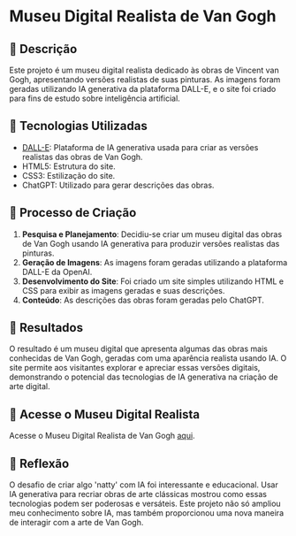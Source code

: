 # Museu Digital Realista de Van Gogh

## 📒 Descrição
Este projeto é um museu digital realista dedicado às obras de Vincent van Gogh, apresentando versões realistas de suas pinturas. As imagens foram geradas utilizando IA generativa da plataforma DALL-E, e o site foi criado para fins de estudo sobre inteligência artificial.

## 🤖 Tecnologias Utilizadas
- [DALL-E](https://www.openai.com/dall-e): Plataforma de IA generativa usada para criar as versões realistas das obras de Van Gogh.
- HTML5: Estrutura do site.
- CSS3: Estilização do site.
- ChatGPT: Utilizado para gerar descrições das obras.

## 🧐 Processo de Criação
1. **Pesquisa e Planejamento**: Decidiu-se criar um museu digital das obras de Van Gogh usando IA generativa para produzir versões realistas das pinturas.
2. **Geração de Imagens**: As imagens foram geradas utilizando a plataforma DALL-E da OpenAI.
3. **Desenvolvimento do Site**: Foi criado um site simples utilizando HTML e CSS para exibir as imagens geradas e suas descrições.
4. **Conteúdo**: As descrições das obras foram geradas pelo ChatGPT.

## 🚀 Resultados
O resultado é um museu digital que apresenta algumas das obras mais conhecidas de Van Gogh, geradas com uma aparência realista usando IA. O site permite aos visitantes explorar e apreciar essas versões digitais, demonstrando o potencial das tecnologias de IA generativa na criação de arte digital.

## 🔗 Acesse o Museu Digital Realista
Acesse o Museu Digital Realista de Van Gogh [aqui](https://lilianynunes.github.io/lab-natty-or-not).

## 💭 Reflexão
O desafio de criar algo 'natty' com IA foi interessante e educacional. Usar IA generativa para recriar obras de arte clássicas mostrou como essas tecnologias podem ser poderosas e versáteis. Este projeto não só ampliou meu conhecimento sobre IA, mas também proporcionou uma nova maneira de interagir com a arte de Van Gogh.
